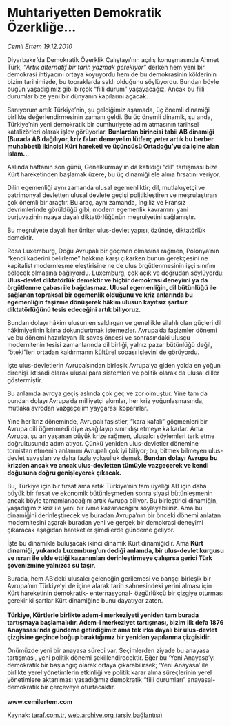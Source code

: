 # Muhtariyetten Demokratik Özerkliğe... 

*Cemil Ertem 19.12.2010*

<div class="yazi"><p>Diyarbakır’da Demokratik Özerklik Çalıştayı’nın açılış konuşmasında Ahmet Türk, <i>“Artık alternatif bir tarih yazmak gerekiyor”</i> derken hem yeni bir demokrasi ihtiyacını ortaya koyuyordu hem de bu demokrasinin köklerinin bizim tarihimizde, bu topraklarda saklı olduğunu söylüyordu. Bundan böyle bugün yaşadığımız gibi birçok “fiili durum” yaşayacağız. Ancak bu fiili durumlar bize yeni bir dünyanın kapılarını açacak. </p>
<p>Sanıyorum artık Türkiye’nin, şu geldiğimiz aşamada, üç önemli dinamiği birlikte değerlendirmesinin zamanı geldi. Bu üç önemli dinamik, şu anda, Türkiye’nin yeni demokratik bir cumhuriyete adım atmasının tarihsel katalizörleri olarak işlev görüyorlar. <b>Bunlardan birincisi tabii AB dinamiği (Burada AB dağılıyor, kriz falan demeyelim lütfen; yeter artık bu berber muhabbeti) ikincisi Kürt hareketi ve üçüncüsü Ortadoğu’yu da içine alan İslam...</b> </p>
<p>Aslında haftanın son günü, Genelkurmay’ın da katıldığı “dil” tartışması bize Kürt hareketinden başlamak üzere, bu üç dinamiği ele alma fırsatını veriyor. </p>
<p>Dilin egemenliği aynı zamanda ulusal egemenliktir; dil, mutlakıyetçi ve patrimonyal devletten ulusal devlete geçişi politikleştiren ve meşrulaştıran çok önemli bir araçtır. Bu araç, aynı zamanda, İngiliz ve Fransız devrimlerinde görüldüğü gibi, modern egemenlik kavramını yani burjuvazinin rızaya dayalı diktatörlüğünün meşruiyetini sağlamıştır. </p>
<p>Bu meşruiyete dayalı her üniter ulus-devlet yapısı, özünde, diktatörlük demektir.</p>
<p>Rosa Luxemburg, Doğu Avrupalı bir göçmen olmasına rağmen, Polonya’nın “kendi kaderini belirleme” hakkına karşı çıkarken bunun gerekçesini ne kapitalist modernleşme eleştirisine ne de ulus örgütlenmesinin işçi sınıfını bölecek olmasına bağlıyordu. Luxemburg, çok açık ve doğrudan söylüyordu: <b>Ulus-devlet diktatörlük demektir ve hiçbir demokrasi deneyimi ya da örgütlenme çabası ile bağdaşmaz.</b> <b>Ulusal egemenliğin, dil bütünlüğü ile sağlanan topraksal bir egemenlik olduğunu ve kriz anlarında bu egemenliğin faşizme dönüşerek hâkim ulusun kayıtsız şartsız diktatörlüğünü tesis edeceğini artık biliyoruz.</b></p>
<p>Bundan dolayı hâkim ulusun en saldırgan ve genellikle silahlı olan güçleri dil hâkimiyetinin kılına dokundurtmak istemezler. Avrupa’da faşizmler dönemi ve bu dönemi hazırlayan ilk savaş öncesi ve sonrasındaki ulusçu modernitenin tesisi zamanlarında dil birliği, yalnız pazar bütünlüğü değil, “öteki”leri ortadan kaldırmanın kültürel sopası işlevini de görüyordu. </p>
<p>İşte ulus-devletlerin Avrupa’sından birleşik Avrupa’ya giden yolda en yoğun direnişi iktisadi olarak ulusal para sistemleri ve politik olarak da ulusal diller göstermiştir.</p>
<p>Bu anlamda avroya geçiş aslında çok geç ve zor olmuştur. Yine tam da bundan dolayı Avrupa’da milliyetçi akımlar, her kriz yoğunlaşmasında, mutlaka avrodan vazgeçelim yaygarası koparırlar. </p>
<p>Yine her kriz döneminde, Avrupalı faşistler, “kara kafalı” göçmenleri bir Avrupa dili öğrenmedi diye aşağılayıp sınır dışı etmeye kalkarlar. Ama Avrupa, şu an yaşanan büyük krize rağmen, ulusalcı söylemleri terk etme doğrultusunda adım atıyor. Çünkü yeniden ulus-devletler dönemine tornistan etmenin anlamını Avrupalı çok iyi biliyor; bu, bitmek bilmeyen ulus-devlet savaşları ve daha fazla yoksulluk demek. <b>Bundan dolayı Avrupa bu krizden ancak ve ancak ulus-devletten tümüyle vazgeçerek ve kendi doğusuna doğru genişleyerek çıkacak.</b> </p>
<p>Bu, Türkiye için bir fırsat ama artık Türkiye’nin tam üyeliği AB için daha büyük bir fırsat ve ekonomik bütünleşmeden sonra siyasi bütünleşmenin ancak böyle tamamlanacağını artık Avrupa biliyor. Bu birleştirici dinamiğin, yaşadığımız kriz ile yeni bir ivme kazanacağını söyleyebiliriz. Ama bu dinamiğini derinleştirecek ve buradan Avrupa’nın bir önceki dönemi anlatan modernitesini aşarak buradan yeni ve gerçek bir demokrasi deneyimi çıkaracak aşağıdan hareketler şimdilerde gündeme geliyor. </p>
<p>İşte bu dinamikle buluşacak ikinci dinamik Kürt dinamiğidir. Ama <b>Kürt dinamiği, yukarıda Luxemburg’un dediği anlamda, bir ulus-devlet kurgusu ve ısrarı ile elde ettiği kazanımları derinleştirmeye çalışırsa gerici Türk şovenizmine yalnızca su taşır</b>.<b> </b></p>
<p>Burada, hem AB’deki ulusalcı geleneğin gerilemesi ve barışçı birleşik bir Avrupa’nın Türkiye’yi de içine alarak tarih sahnesindeki yerini alması için Kürt hareketinin demokratik- enternasyonal- özgürlükçü bir çizgiye oturması gerekir ki şartlar Kürt dinamiğine bunu dayatıyor zaten. <br/><br/><b>Türkiye, Kürtlerle birlikte adem-i merkeziyeti yeniden tam burada tartışmaya başlamalıdır. Adem-i merkeziyet tartışması, bizim ilk defa 1876 Anayasası’nda gündeme getirdiğimiz ama tek ırka dayalı bir ulus-devlet çizgisine geçince boğup bıraktığımız bir yeniden yapılanma çizgisidir. </b></p>
<p>Önümüzde yeni bir anayasa süreci var. Seçimlerden ziyade bu anayasa tartışması, yeni politik dönemi şekillendirecektir. Eğer bu ‘Yeni Anayasa’yı demokratik bir başlangıç olarak ortaya çıkarabilirsek; ‘Yeni Anayasa’ ile birlikte yerel yönetimlerin etkinliği ve politik karar alma süreçlerinin yerel yönetimlere aktarılması yaşadığımız demokratik “fiili durumları” anayasal-demokratik bir çerçeveye oturtacaktır.<br/><br/><b>www.cemilertem.com</b> </p>
</div>

Kaynak: [taraf.com.tr](http://www.taraf.com.tr/cemil-ertem/makale-muhtariyetten-demokratik-ozerklige.htm), [web.archive.org (arşiv bağlantısı)](http://web.archive.org/web/20131107143850/http://www.taraf.com.tr/cemil-ertem/makale-muhtariyetten-demokratik-ozerklige.htm)
